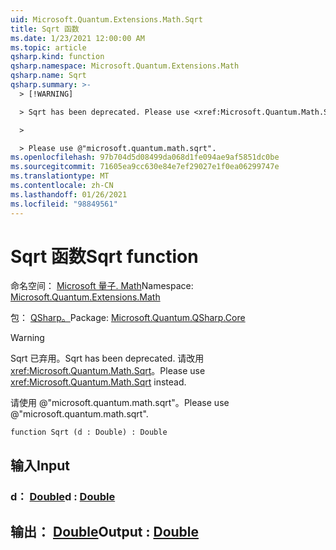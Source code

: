 ```yaml
---
uid: Microsoft.Quantum.Extensions.Math.Sqrt
title: Sqrt 函数
ms.date: 1/23/2021 12:00:00 AM
ms.topic: article
qsharp.kind: function
qsharp.namespace: Microsoft.Quantum.Extensions.Math
qsharp.name: Sqrt
qsharp.summary: >-
  > [!WARNING]

  > Sqrt has been deprecated. Please use <xref:Microsoft.Quantum.Math.Sqrt> instead.

  >

  > Please use @"microsoft.quantum.math.sqrt".
ms.openlocfilehash: 97b704d5d08499da068d1fe094ae9af5851dc0be
ms.sourcegitcommit: 71605ea9cc630e84e7ef29027e1f0ea06299747e
ms.translationtype: MT
ms.contentlocale: zh-CN
ms.lasthandoff: 01/26/2021
ms.locfileid: "98849561"
---
```

# <a name="sqrt-function"></a><span data-ttu-id="fc7b7-102">Sqrt 函数</span><span class="sxs-lookup"><span data-stu-id="fc7b7-102">Sqrt function</span></span>

<span data-ttu-id="fc7b7-103">命名空间： [Microsoft 量子. Math](xref:Microsoft.Quantum.Extensions.Math)</span><span class="sxs-lookup"><span data-stu-id="fc7b7-103">Namespace: [Microsoft.Quantum.Extensions.Math](xref:Microsoft.Quantum.Extensions.Math)</span></span>

<span data-ttu-id="fc7b7-104">包： [QSharp。](https://nuget.org/packages/Microsoft.Quantum.QSharp.Core)</span><span class="sxs-lookup"><span data-stu-id="fc7b7-104">Package: [Microsoft.Quantum.QSharp.Core](https://nuget.org/packages/Microsoft.Quantum.QSharp.Core)</span></span>


> [!WARNING]
> <span data-ttu-id="fc7b7-105">Sqrt 已弃用。</span><span class="sxs-lookup"><span data-stu-id="fc7b7-105">Sqrt has been deprecated.</span></span> <span data-ttu-id="fc7b7-106">请改用 <xref:Microsoft.Quantum.Math.Sqrt>。</span><span class="sxs-lookup"><span data-stu-id="fc7b7-106">Please use <xref:Microsoft.Quantum.Math.Sqrt> instead.</span></span>
>
> <span data-ttu-id="fc7b7-107">请使用 @"microsoft.quantum.math.sqrt"。</span><span class="sxs-lookup"><span data-stu-id="fc7b7-107">Please use @"microsoft.quantum.math.sqrt".</span></span>



```qsharp
function Sqrt (d : Double) : Double
```


## <a name="input"></a><span data-ttu-id="fc7b7-108">输入</span><span class="sxs-lookup"><span data-stu-id="fc7b7-108">Input</span></span>

### <a name="d--double"></a><span data-ttu-id="fc7b7-109">d： [Double](xref:microsoft.quantum.lang-ref.double)</span><span class="sxs-lookup"><span data-stu-id="fc7b7-109">d : [Double](xref:microsoft.quantum.lang-ref.double)</span></span>





## <a name="output--double"></a><span data-ttu-id="fc7b7-110">输出： [Double](xref:microsoft.quantum.lang-ref.double)</span><span class="sxs-lookup"><span data-stu-id="fc7b7-110">Output : [Double](xref:microsoft.quantum.lang-ref.double)</span></span>

